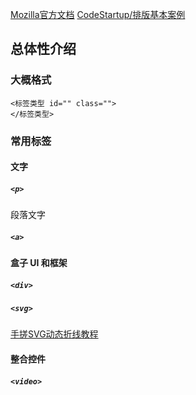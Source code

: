 [Mozilla官方文档](https://developer.mozilla.org/zh-CN/)
[CodeStartup/排版基本案例](https://space.bilibili.com/451368848/channel/seriesdetail?sid=834289)
## 总体性介绍
### 大概格式
```
<标签类型 id="" class="">
</标签类型>
```
### 常用标签
#### 文字
##### `<p>`

段落文字
##### `<a>`

#### 盒子 UI 和框架
##### `<div>`



##### `<svg>`
[手搓SVG动态折线教程](https://www.bilibili.com/video/BV1n541147Rz/?spm_id_from=333.999.0.0&vd_source=b0e43c2699f8a8121ebf635fdc2de169)


#### 整合控件
##### `<video>`
